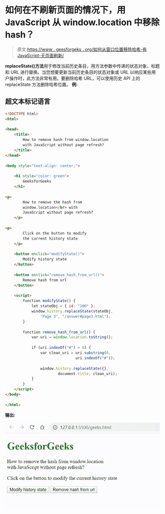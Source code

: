 # 如何在不刷新页面的情况下，用 JavaScript 从 window.location 中移除 hash？

> 原文:[https://www . geesforgeks . org/如何从窗口位置移除哈希-有 JavaScript-无页面刷新/](https://www.geeksforgeeks.org/how-to-remove-hash-from-window-location-with-javascript-without-page-refresh/)

**replaceState()方法**用于修改当前历史条目，用方法参数中传递的状态对象、标题和 URL 进行替换。当您想要更新当前历史条目的状态对象或 URL 以响应某些用户操作时，此方法非常有用。要删除哈希 URL，可以使用历史 API 上的 replaceState 方法删除哈希位置。
**例:**

## 超文本标记语言

```html
<!DOCTYPE html>
<html>

<head>
    <title>
        How to remove hash from window.location
        with JavaScript without page refresh?
    </title>
</head>

<body style="text-align: center;">

    <h1 style="color: green">
        GeeksforGeeks
    </h1>

<p>
        How to remove the hash from
        window.location</br> with
        JavaScript without page refresh?
    </p>

<p>
        Click on the button to modify
        the current history state
    </p>

    <button onclick="modifyState()">
        Modify history state
    </button>

    <button onclick="remove_hash_from_url()">
        Remove hash from url
    </button>

    <script>
        function modifyState() {
            let stateObj = { id: "100" };
            window.history.replaceState(stateObj,
                "Page 3", "/answer#page3.html");
        }

        function remove_hash_from_url() {
            var uri = window.location.toString();

            if (uri.indexOf("#") > 0) {
                var clean_uri = uri.substring(0,
                                uri.indexOf("#"));

                window.history.replaceState({},
                        document.title, clean_uri);
            }
        }
    </script>
</body>

</html>
```

**输出:**

![](img/20a76256a5a3cbebfb0c23433cc6c40d.png)